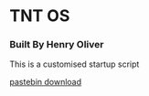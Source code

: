 # TNT OS
### Built By Henry Oliver

This is a customised startup script

<a href="https://pastebin.com/raw/p6nYeRyu"> pastebin download </a>

